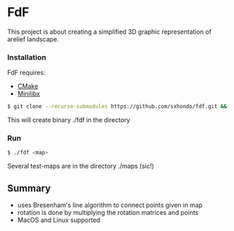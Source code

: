 # FdF
This project is about creating a simplified 3D graphic representation of arelief landscape.
### Installation
FdF requires:
+ [CMake](https://cmake.org/)
+ [Minilibx](https://github.com/sxhondo/minilibx)
```sh
$ git clone --recurse-submodules https://github.com/sxhondo/fdf.git && cd fdf && make
```
This will create binary ./fdf in the directory

### Run
```sh
$ ./fdf <map>
```
Several test-maps are in the directory ./maps (sic!)

## Summary
+ uses Bresenham's line algorithm to connect points given in map
+ rotation is done by multiplying the rotation matrices and points
+ MacOS and Linux supported
